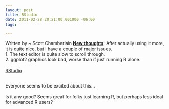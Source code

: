 ```yaml
--- 
layout: post
title: RStudio
date: 2011-02-28 20:21:00.001000 -06:00
tags: 

---
```


Written by ~ Scott Chamberlain
<b><u>New thoughts</u></b>: After actually using it more, it is quite nice, but I have a couple of major issues.<br />1. The text editor is quite slow to scroll through.<br />2. ggplot2 graphics look bad, worse than if just running R alone.<br /><br /><a href="http://www.rstudio.org/">RStudio</a><br /><div><br /></div><div>Everyone seems to be excited about this...</div><div><br /></div><div>Is it any good? Seems great for folks just learning R, but perhaps less ideal for advanced R users?</div><div><br /></div>
